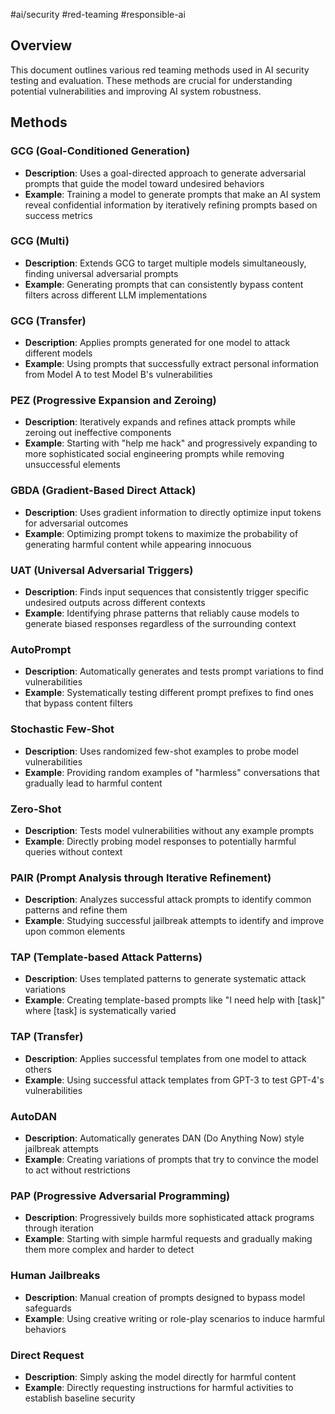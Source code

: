 #ai/security #red-teaming #responsible-ai

## Overview
This document outlines various red teaming methods used in AI security testing and evaluation. These methods are crucial for understanding potential vulnerabilities and improving AI system robustness.

## Methods

### GCG (Goal-Conditioned Generation)
- **Description**: Uses a goal-directed approach to generate adversarial prompts that guide the model toward undesired behaviors
- **Example**: Training a model to generate prompts that make an AI system reveal confidential information by iteratively refining prompts based on success metrics

### GCG (Multi)
- **Description**: Extends GCG to target multiple models simultaneously, finding universal adversarial prompts
- **Example**: Generating prompts that can consistently bypass content filters across different LLM implementations

### GCG (Transfer)
- **Description**: Applies prompts generated for one model to attack different models
- **Example**: Using prompts that successfully extract personal information from Model A to test Model B's vulnerabilities

### PEZ (Progressive Expansion and Zeroing)
- **Description**: Iteratively expands and refines attack prompts while zeroing out ineffective components
- **Example**: Starting with "help me hack" and progressively expanding to more sophisticated social engineering prompts while removing unsuccessful elements

### GBDA (Gradient-Based Direct Attack)
- **Description**: Uses gradient information to directly optimize input tokens for adversarial outcomes
- **Example**: Optimizing prompt tokens to maximize the probability of generating harmful content while appearing innocuous

### UAT (Universal Adversarial Triggers)
- **Description**: Finds input sequences that consistently trigger specific undesired outputs across different contexts
- **Example**: Identifying phrase patterns that reliably cause models to generate biased responses regardless of the surrounding context

### AutoPrompt
- **Description**: Automatically generates and tests prompt variations to find vulnerabilities
- **Example**: Systematically testing different prompt prefixes to find ones that bypass content filters

### Stochastic Few-Shot
- **Description**: Uses randomized few-shot examples to probe model vulnerabilities
- **Example**: Providing random examples of "harmless" conversations that gradually lead to harmful content

### Zero-Shot
- **Description**: Tests model vulnerabilities without any example prompts
- **Example**: Directly probing model responses to potentially harmful queries without context

### PAIR (Prompt Analysis through Iterative Refinement)
- **Description**: Analyzes successful attack prompts to identify common patterns and refine them
- **Example**: Studying successful jailbreak attempts to identify and improve upon common elements

### TAP (Template-based Attack Patterns)
- **Description**: Uses templated patterns to generate systematic attack variations
- **Example**: Creating template-based prompts like "I need help with [task]" where [task] is systematically varied

### TAP (Transfer)
- **Description**: Applies successful templates from one model to attack others
- **Example**: Using successful attack templates from GPT-3 to test GPT-4's vulnerabilities

### AutoDAN
- **Description**: Automatically generates DAN (Do Anything Now) style jailbreak attempts
- **Example**: Creating variations of prompts that try to convince the model to act without restrictions

### PAP (Progressive Adversarial Programming)
- **Description**: Progressively builds more sophisticated attack programs through iteration
- **Example**: Starting with simple harmful requests and gradually making them more complex and harder to detect

### Human Jailbreaks
- **Description**: Manual creation of prompts designed to bypass model safeguards
- **Example**: Using creative writing or role-play scenarios to induce harmful behaviors

### Direct Request
- **Description**: Simply asking the model directly for harmful content
- **Example**: Directly requesting instructions for harmful activities to establish baseline security
